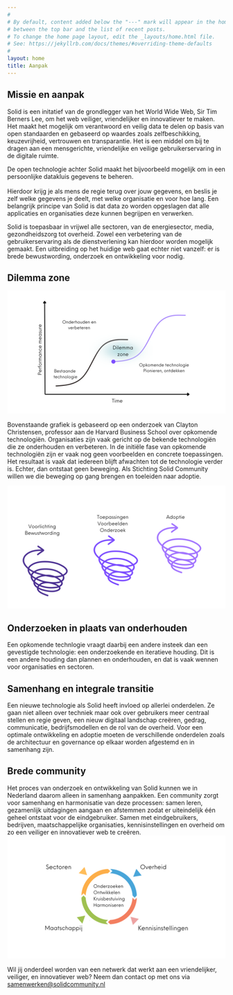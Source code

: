 ```yaml
---
#
# By default, content added below the "---" mark will appear in the home page
# between the top bar and the list of recent posts.
# To change the home page layout, edit the _layouts/home.html file.
# See: https://jekyllrb.com/docs/themes/#overriding-theme-defaults
#
layout: home
title: Aanpak
---
```


## Missie en aanpak

Solid is een initatief van de grondlegger van het World Wide Web, Sir Tim Berners Lee, om het web veiliger, vriendelijker en innovatiever te maken.
Het maakt het mogelijk om verantwoord en veilig data te delen op basis van open standaarden en gebaseerd op waardes zoals zelfbeschikking, keuzevrijheid, vertrouwen en transparantie.
Het is een middel om bij te dragen aan een mensgerichte, vriendelijke en veilige gebruikerservaring in de digitale ruimte.

De open technologie achter Solid maakt het bijvoorbeeld mogelijk om in een persoonlijke datakluis gegevens te beheren.  <br> <br> Hierdoor krijg je als mens de regie terug over jouw gegevens, en beslis je zelf welke gegevens je deelt, met welke organisatie en voor hoe lang. Een belangrijk principe van Solid is dat data zo worden opgeslagen dat alle applicaties en organisaties deze kunnen begrijpen en verwerken.

Solid is toepasbaar in vrijwel alle sectoren, van de energiesector, media, gezondheidszorg tot overheid. Zowel een verbetering van de gebruikerservaring als de dienstverlening kan hierdoor worden mogelijk gemaakt. Een uitbreiding op het huidige web gaat echter niet vanzelf: er is brede bewustwording, onderzoek en ontwikkeling voor nodig.

## Dilemma zone 
![dilemma zone](img/aanpak/dilemma-zone.png)

Bovenstaande grafiek is gebaseerd op een onderzoek van Clayton Christensen, professor aan de Harvard Business School over opkomende technologiën. 
Organisaties zijn vaak gericht op de bekende technologiën die ze onderhouden en verbeteren. In de initiële fase van opkomende technologiën zijn er vaak nog geen voorbeelden en concrete toepassingen. Het resultaat is vaak dat iedereen blijft afwachten tot de technologie verder is. Echter, dan ontstaat geen beweging.
Als Stichting Solid Community willen we die beweging op gang brengen en toeleiden naar adoptie.

![beweging](img/aanpak/beweging.png)

## Onderzoeken in plaats van onderhouden
Een opkomende technlogie vraagt daarbij een andere insteek dan een gevestigde technologie: een onderzoekende en iteratieve houding.
Dit is een andere houding dan plannen en onderhouden, en dat is vaak wennen voor organisaties en sectoren.

## Samenhang en integrale transitie
Een nieuwe technologie als Solid heeft invloed op allerlei onderdelen. Ze gaan niet alleen over techniek maar ook over gebruikers meer centraal stellen en regie geven, een nieuw digitaal landschap creëren, gedrag, communicatie, bedrijfsmodellen en de rol van de overheid. Voor een optimale ontwikkeling en adoptie moeten de verschillende onderdelen zoals de architectuur en governance op elkaar worden afgestemd en in samenhang zijn.

## Brede community
Het proces van onderzoek en ontwikkeling van Solid kunnen we in Nederland daarom alleen in samenhang aanpakken. Een community zorgt voor samenhang en harmonisatie van deze processen: samen leren, gezamenlijk uitdagingen aangaan en afstemmen zodat er uiteindelijk één geheel ontstaat voor de eindgebruiker.
Samen met eindgebruikers, bedrijven, maatschappelijke organisaties, kennisinstellingen en overheid om zo een veiliger en innovatiever web te creëren.
![brede samenwerking](img/aanpak/samenwerking.png)



Wil jij onderdeel worden van een netwerk dat werkt aan een vriendelijker, veiliger, en innovatiever web?
Neem dan contact op met ons via <samenwerken@solidcommunity.nl>


